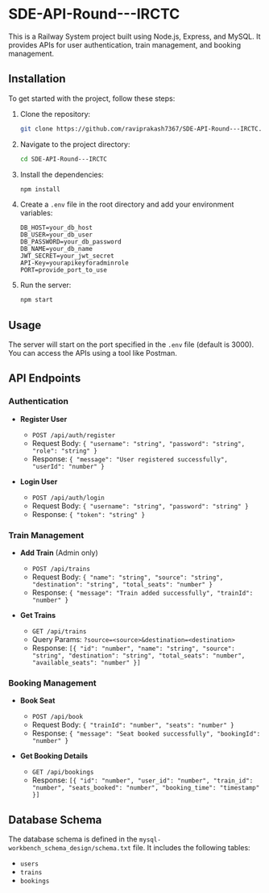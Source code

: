 # SDE-API-Round---IRCTC

This is a Railway System project built using Node.js, Express, and MySQL. It provides APIs for user authentication, train management, and booking management.

## Installation
To get started with the project, follow these steps:

1. Clone the repository:
    ```bash
    git clone https://github.com/raviprakash7367/SDE-API-Round---IRCTC.git
    
    ```

2. Navigate to the project directory:
    ```bash
    cd SDE-API-Round---IRCTC
    ```

3. Install the dependencies:
    ```bash
    npm install
    ```

4. Create a `.env` file in the root directory and add your environment variables:
    ```env
    DB_HOST=your_db_host
    DB_USER=your_db_user
    DB_PASSWORD=your_db_password
    DB_NAME=your_db_name
    JWT_SECRET=your_jwt_secret
    API-Key=yourapikeyforadminrole
    PORT=provide_port_to_use
    
    ```

4. Run the server:
    ```sh
    npm start
    ```

## Usage

The server will start on the port specified in the `.env` file (default is 3000). You can access the APIs using a tool like Postman.

## API Endpoints

### Authentication

- **Register User**
    - `POST /api/auth/register`
    - Request Body: `{ "username": "string", "password": "string", "role": "string" }`
    - Response: `{ "message": "User registered successfully", "userId": "number" }`

- **Login User**
    - `POST /api/auth/login`
    - Request Body: `{ "username": "string", "password": "string" }`
    - Response: `{ "token": "string" }`

### Train Management

- **Add Train** (Admin only)
    - `POST /api/trains`
    - Request Body: `{ "name": "string", "source": "string", "destination": "string", "total_seats": "number" }`
    - Response: `{ "message": "Train added successfully", "trainId": "number" }`

- **Get Trains**
    - `GET /api/trains`
    - Query Params: `?source=<source>&destination=<destination>`
    - Response: `[{ "id": "number", "name": "string", "source": "string", "destination": "string", "total_seats": "number", "available_seats": "number" }]`

### Booking Management

- **Book Seat**
    - `POST /api/book`
    - Request Body: `{ "trainId": "number", "seats": "number" }`
    - Response: `{ "message": "Seat booked successfully", "bookingId": "number" }`

- **Get Booking Details**
    - `GET /api/bookings`
    - Response: `[{ "id": "number", "user_id": "number", "train_id": "number", "seats_booked": "number", "booking_time": "timestamp" }]`

## Database Schema

The database schema is defined in the `mysql-workbench_schema_design/schema.txt` file. It includes the following tables:

- `users`
- `trains`
- `bookings`

